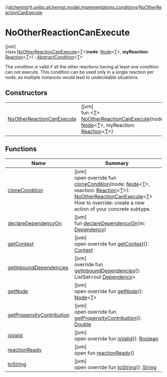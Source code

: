 //[alchemist](../../../index.md)/[it.unibo.alchemist.model.implementations.conditions](../index.md)/[NoOtherReactionCanExecute](index.md)

# NoOtherReactionCanExecute

[jvm]\
class [NoOtherReactionCanExecute](index.md)<[T](index.md)>(**node**: [Node](../../it.unibo.alchemist.model.interfaces/-node/index.md)<[T](index.md)>, **myReaction**: [Reaction](../../it.unibo.alchemist.model.interfaces/-reaction/index.md)<[T](index.md)>) : [AbstractCondition](../-abstract-condition/index.md)<[T](index.md)> 

The condition is valid if all the other reactions having at least one condition can not execute. This condition can be used only in a single reaction per node, as multiple instances would lead to undecidable situations.

## Constructors

| | |
|---|---|
| [NoOtherReactionCanExecute](-no-other-reaction-can-execute.md) | [jvm]<br>fun <[T](index.md)> [NoOtherReactionCanExecute](-no-other-reaction-can-execute.md)(node: [Node](../../it.unibo.alchemist.model.interfaces/-node/index.md)<[T](index.md)>, myReaction: [Reaction](../../it.unibo.alchemist.model.interfaces/-reaction/index.md)<[T](index.md)>) |

## Functions

| Name | Summary |
|---|---|
| [cloneCondition](clone-condition.md) | [jvm]<br>open override fun [cloneCondition](clone-condition.md)(node: [Node](../../it.unibo.alchemist.model.interfaces/-node/index.md)<[T](index.md)>, reaction: [Reaction](../../it.unibo.alchemist.model.interfaces/-reaction/index.md)<[T](index.md)>): [NoOtherReactionCanExecute](index.md)<[T](index.md)><br>How to override: create a new action of your concrete subtype. |
| [declareDependencyOn](index.md#-94060918%2FFunctions%2F-267951372) | [jvm]<br>fun [declareDependencyOn](index.md#-94060918%2FFunctions%2F-267951372)(m: [Dependency](../../it.unibo.alchemist.model.interfaces/-dependency/index.md)) |
| [getContext](get-context.md) | [jvm]<br>open override fun [getContext](get-context.md)(): [Context](../../it.unibo.alchemist.model.interfaces/-context/index.md) |
| [getInboundDependencies](../-abstract-condition/get-inbound-dependencies.md) | [jvm]<br>override fun [getInboundDependencies](../-abstract-condition/get-inbound-dependencies.md)(): ListSet<out [Dependency](../../it.unibo.alchemist.model.interfaces/-dependency/index.md)> |
| [getNode](../-lsa-standard-condition/index.md#-1460695024%2FFunctions%2F-267951372) | [jvm]<br>open override fun [getNode](../-lsa-standard-condition/index.md#-1460695024%2FFunctions%2F-267951372)(): [Node](../../it.unibo.alchemist.model.interfaces/-node/index.md)<[T](index.md)> |
| [getPropensityContribution](get-propensity-contribution.md) | [jvm]<br>open override fun [getPropensityContribution](get-propensity-contribution.md)(): [Double](https://kotlinlang.org/api/latest/jvm/stdlib/kotlin/-double/index.html) |
| [isValid](is-valid.md) | [jvm]<br>open override fun [isValid](is-valid.md)(): [Boolean](https://kotlinlang.org/api/latest/jvm/stdlib/kotlin/-boolean/index.html) |
| [reactionReady](../../it.unibo.alchemist.model.interfaces/-condition/reaction-ready.md) | [jvm]<br>open fun [reactionReady](../../it.unibo.alchemist.model.interfaces/-condition/reaction-ready.md)() |
| [toString](../-abstract-condition/to-string.md) | [jvm]<br>open override fun [toString](../-abstract-condition/to-string.md)(): [String](https://kotlinlang.org/api/latest/jvm/stdlib/kotlin/-string/index.html) |
